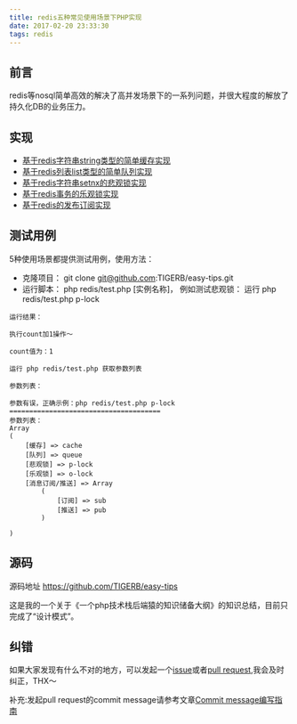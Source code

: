 ```yaml
---
title: redis五种常见使用场景下PHP实现
date: 2017-02-20 23:33:30
tags: redis
---
```


## 前言

redis等nosql简单高效的解决了高并发场景下的一系列问题，并很大程度的解放了持久化DB的业务压力。

## 实现

- [基于redis字符串string类型的简单缓存实现](https://github.com/TIGERB/easy-tips/blob/master/redis/cache.php)
- [基于redis列表list类型的简单队列实现](https://github.com/TIGERB/easy-tips/blob/master/redis/queue.php)
- [基于redis字符串setnx的悲观锁实现](https://github.com/TIGERB/easy-tips/blob/master/redis/pessmistic-lock.php)
- [基于redis事务的乐观锁实现](https://github.com/TIGERB/easy-tips/blob/master/redis/optimistic-lock.php)
- [基于redis的发布订阅实现](https://github.com/TIGERB/easy-tips/blob/master/redis/subscribe-publish)


## 测试用例
5种使用场景都提供测试用例，使用方法：

- 克隆项目： git clone git@github.com:TIGERB/easy-tips.git
- 运行脚本： php redis/test.php [实例名称]，
例如测试悲观锁： 运行 php redis/test.php p-lock
```
运行结果：

执行count加1操作～

count值为：1
```

```
运行 php redis/test.php 获取参数列表

参数列表：

参数有误，正确示例：php redis/test.php p-lock
======================================
参数列表：
Array
(
    [缓存] => cache
    [队列] => queue
    [悲观锁] => p-lock
    [乐观锁] => o-lock
    [消息订阅/推送] => Array
        (
            [订阅] => sub
            [推送] => pub
        )

)

```

## 源码

源码地址 <https://github.com/TIGERB/easy-tips>

这是我的一个关于《一个php技术栈后端猿的知识储备大纲》的知识总结，目前只完成了“设计模式”。

## 纠错

如果大家发现有什么不对的地方，可以发起一个[issue](https://github.com/TIGERB/easy-tips/issues)或者[pull request](https://github.com/TIGERB/easy-tips),我会及时纠正，THX～

补充:发起pull request的commit message请参考文章[Commit message编写指南](http://www.ruanyifeng.com/blog/2016/01/commit_message_change_log.html)
